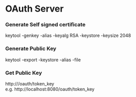 # OAuth Server

### Generate Self signed certificate
keytool -genkey -alias <alias> -keyalg RSA -keystore <jks name> -keysize 2048

### Generate Public Key
keytool -export -keystore <jks name> -alias <key store alias> -file <output file name>

### Get Public Key
http://<replace with Authorization-server-host>/oauth/token_key <br/>
e.g. http://localhost:8080/oauth/token_key